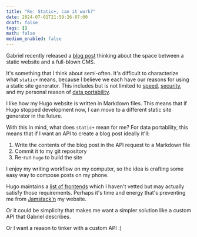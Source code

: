 ```yaml
---
title: "Re: Static+, can it work?"
date: 2024-07-01T21:59:26-07:00
draft: false
tags: []
math: false
medium_enabled: false
---
```


Gabriel recently released a [blog post](https://gabe.rocks/tech/static-plus/) thinking about the space between a static website and a full-blown CMS.

It's something that I think about semi-often. It's difficult to characterize what `static+` means, because I believe we each have our reasons for using a static site generator. This includes but is not limited to [speed](https://stackoverflow.com/questions/6869210/which-is-faster-mysql-php-or-serving-straight-from-static-files), [security](https://nvd.nist.gov/vuln/search/results?form_type=Basic&results_type=overview&query=wordpress&search_type=all), and my personal reason of [data portability](https://en.wikipedia.org/wiki/Data_portability).

I like how my Hugo website is written in Markdown files. This means that if Hugo stopped development now, I can move to a different static site generator in the future.

With this in mind, what does `static+` mean for me? For data portability, this means that if I want an API to create a blog post ideally it'll:

1) Write the contents of the blog post in the API request to a Markdown file
2) Commit it to my git repository
3) Re-run `hugo` to build the site

I enjoy my writing workflow on my computer, so the idea is crafting some easy way to compose posts on my phone.

Hugo maintains a [list of frontends](https://gohugo.io/tools/front-ends/) which I haven't vetted but may actually satisfy those requirements. Perhaps it's time and energy that's preventing me from [Jamstack'n](https://jamstack.org/) my website. 

Or it could be simplicity that makes me want a simpler solution like a custom API that Gabriel describes.

Or I want a reason to tinker with a custom API :)








